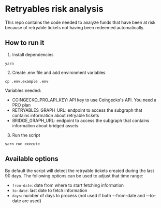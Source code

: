# Retryables risk analysis

This repo contains the code needed to analyze funds that have been at risk because of retryable tickets not having been redeemed automatically.

## How to run it

1. Install dependencies

```shell
yarn
```

2. Create .env file and add environment variables

```shell
cp .env.example .env
```

Variables needed:

- COINGECKO_PRO_API_KEY: API key to use Coingecko's API. You need a PRO plan
- RETRYABLES_GRAPH_URL: endpoint to access the subgraph that contains information about retryable tickets
- BRIDGE_GRAPH_URL: endpoint to access the subgraph that contains information about bridged assets

3. Run the script

```shell
yarn run execute
```

## Available options

By default the script will detect the retryable tickets created during the last 90 days. The following options can be used to adjust that time range:

- `from-date`: date from where to start fetching information
- `to-date`: last date to fetch information
- `days`: number of days to process (not used if both --from-date and --to-date are used)
